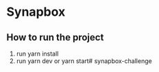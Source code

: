 # Synapbox

## How to run the project

1. run yarn install
2. run yarn dev or yarn start# synapbox-challenge
